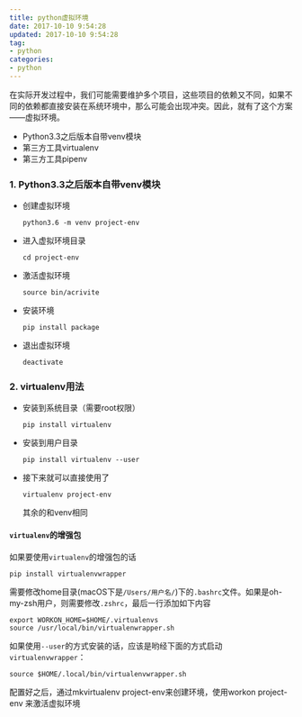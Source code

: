 ```yaml
---
title: python虚拟环境
date: 2017-10-10 9:54:28
updated: 2017-10-10 9:54:28
tag:
- python
categories:
- python
---
```


​		在实际开发过程中，我们可能需要维护多个项目，这些项目的依赖又不同，如果不同的依赖都直接安装在系统环境中，那么可能会出现冲突。因此，就有了这个方案——虚拟环境。

- Python3.3之后版本自带venv模块
- 第三方工具virtualenv
- 第三方工具pipenv

### 1. Python3.3之后版本自带venv模块

- 创建虚拟环境

  `python3.6 -m venv project-env`

- 进入虚拟环境目录

  `cd project-env`

- 激活虚拟环境

  `source bin/acrivite`

- 安装环境

  `pip install package`

- 退出虚拟环境

  `deactivate`

### 2. virtualenv用法

- 安装到系统目录（需要root权限）

  `pip install virtualenv`

- 安装到用户目录

  `pip install virtualenv --user`

- 接下来就可以直接使用了

  `virtualenv project-env`

  其余的和venv相同

#### `virtualenv`的增强包

如果要使用`virtualenv`的增强包的话

  `pip install virtualenvwrapper`

需要修改home目录(macOS下是`/Users/用户名/`)下的`.bashrc`文件。如果是oh-my-zsh用户，则需要修改`.zshrc`，最后一行添加如下内容

  ```
  export WORKON_HOME=$HOME/.virtualenvs
  source /usr/local/bin/virtualenwrapper.sh
  ```

如果使用`--user`的方式安装的话，应该是哟经下面的方式启动`virtualenvwrapper`：

  `source $HOME/.local/bin/virtualenvwrapper.sh`

配置好之后，通过mkvirtualenv project-env来创建环境，使用workon project-env 来激活虚拟环境